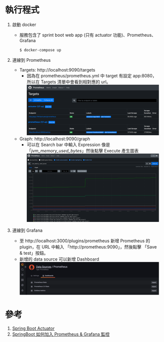 # 執行程式

1. 啟動 docker
   
   - 服務包含了 sprint boot web app (只有 actuator 功能)、Prometheus、Grafana

     ```bash
     $ docker-compose up
     ```

2. 連線到 Prometheus
   - Targets: http://localhost:9090/targets
     - 因為在 prometheus/prometheus.yml 中 target 有設定 app:8080，所以在 Targets 清單中會看到相對應的 url。
     ![](images/PrometheusTargets.png)
   - Graph: http://localhost:9090/graph
     - 可以在 Search bar 中輸入 Expression 像是 「_jvm_memory_used_bytes_」然後點擊 Execute 產生圖表
       ![](images/PrometheusGraph.png)

3. 連線到 Grafana

    - 至 http://localhost:3000/plugins/prometheus 新增 Prometheus 的 plugin，在 URL 中輸入 「http://prometheus:9090」，然後點擊 「Save & test」按鈕。
    - 新增的 data source 可以新增 Dashboard
      ![](images/PrometheusDashboard.png)

# 參考

1. [Spring Boot Actuator](https://www.baeldung.com/spring-boot-actuators)
2. [SpringBoot 如何加入 Prometheus & Grafana 監控](http://samchu.logdown.com/posts/7805002-springboot-how-to-join-prometheus-and-grafana-monitoring)